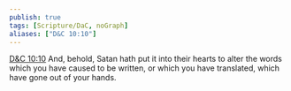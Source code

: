 ```yaml
---
publish: true
tags: [Scripture/DaC, noGraph]
aliases: ["D&C 10:10"]
---
```

[D&C 10:10](https://churchofjesuschrist.org/study/scriptures/dc-testament/dc/10?lang=eng&id=p10#p10) And, behold, Satan hath put it into their hearts to alter the words which you have caused to be written, or which you have translated, which have gone out of your hands.
